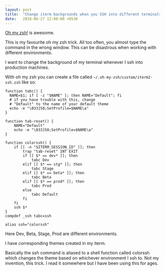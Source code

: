```yaml
---
layout: post
title:  "Change iterm backgrounds when you SSH into different terminals"
date:   2018-06-27 12:00:00 +0530
---
```


[Oh my zsh!](https://github.com/ohmyzsh/ohmyzsh) is awesome.

This is my favourite oh my zsh trick. 
All too often, you almost type the command in the wrong window. 
This can be disastrous when working with different environments. 

I want to change the background of my terminal whenever I ssh into production machines.

With oh my zsh you can create a file called `~/.oh-my-zsh/custom/iterm2-ssh.zsh` like so:

```
function tabc() {
  NAME=$1; if [ -z "$NAME" ]; then NAME="Default"; fi
  # if you have trouble with this, change
  # "Default" to the name of your default theme
  echo -e "\033]50;SetProfile=$NAME\a"
}

function tab-reset() {
    NAME="Default"
    echo -e "\033]50;SetProfile=$NAME\a"
}

function colorssh() {
    if [[ -n "$ITERM_SESSION_ID" ]]; then
        trap "tab-reset" INT EXIT
        if [[ $* == dev* ]]; then
            tabc Dev
        elif [[ $* == stg* ]]; then
            tabc Stage
        elif [[ $* == beta* ]]; then
            tabc Beta
        elif [[ $* == prod* ]]; then
            tabc Prod
        else
            tabc Default
        fi
    fi
    ssh $*
}
compdef _ssh tabc=ssh

alias ssh="colorssh"
```


Here Dev, Beta, Stage, Prod are different environments.

I have corresponding themes created in my iterm.

Basically the ssh command is aliased to a shell function called colorssh which changes the theme based on whichever environment I ssh to.
Not my invention, this trick. I read it somewhere but I have been using this for ages.